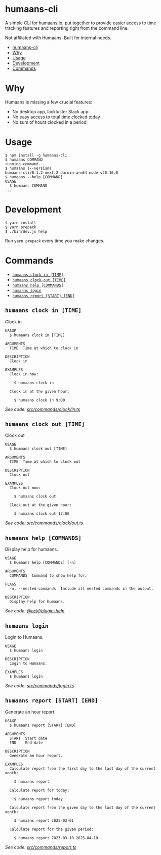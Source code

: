 # humaans-cli

A simple CLI for [humaans.io](https://humaans.io), put together to provide easier access to time tracking features and reporting right from the command line.

Not affiliated with Humaans. Built for internal needs.

<!-- toc -->
* [humaans-cli](#humaans-cli)
* [Why](#why)
* [Usage](#usage)
* [Development](#development)
* [Commands](#commands)
<!-- tocstop -->

# Why

Humaans is missing a few crucial features:

- No desktop app, lackluster Slack app
- No easy access to total time clocked today
- No sum of hours clocked in a period


# Usage

<!-- usage -->
```sh-session
$ npm install -g humaans-cli
$ humaans COMMAND
running command...
$ humaans (--version)
humaans-cli/0.1.2-next.2 darwin-arm64 node-v20.10.0
$ humaans --help [COMMAND]
USAGE
  $ humaans COMMAND
...
```
<!-- usagestop -->

# Development
```sh-session
$ yarn install
$ yarn prepack
$ ./bin/dev.js help 
```

Run `yarn prepack` every time you make changes.

# Commands

<!-- commands -->
* [`humaans clock in [TIME]`](#humaans-clock-in-time)
* [`humaans clock out [TIME]`](#humaans-clock-out-time)
* [`humaans help [COMMANDS]`](#humaans-help-commands)
* [`humaans login`](#humaans-login)
* [`humaans report [START] [END]`](#humaans-report-start-end)

## `humaans clock in [TIME]`

Clock in

```
USAGE
  $ humaans clock in [TIME]

ARGUMENTS
  TIME  Time at which to clock in

DESCRIPTION
  Clock in

EXAMPLES
  Clock in now:

    $ humaans clock in

  Clock in at the given hour:

    $ humaans clock in 9:00
```

_See code: [src/commands/clock/in.ts](https://github.com/zefj/humaans-cli/blob/v0.1.2-next.2/src/commands/clock/in.ts)_

## `humaans clock out [TIME]`

Clock out

```
USAGE
  $ humaans clock out [TIME]

ARGUMENTS
  TIME  Time at which to clock out

DESCRIPTION
  Clock out

EXAMPLES
  Clock out now:

    $ humaans clock out

  Clock out at the given hour:

    $ humaans clock out 17:00
```

_See code: [src/commands/clock/out.ts](https://github.com/zefj/humaans-cli/blob/v0.1.2-next.2/src/commands/clock/out.ts)_

## `humaans help [COMMANDS]`

Display help for humaans.

```
USAGE
  $ humaans help [COMMANDS] [-n]

ARGUMENTS
  COMMANDS  Command to show help for.

FLAGS
  -n, --nested-commands  Include all nested commands in the output.

DESCRIPTION
  Display help for humaans.
```

_See code: [@oclif/plugin-help](https://github.com/oclif/plugin-help/blob/v6.0.12/src/commands/help.ts)_

## `humaans login`

Login to Humaans.

```
USAGE
  $ humaans login

DESCRIPTION
  Login to Humaans.

EXAMPLES
  $ humaans login
```

_See code: [src/commands/login.ts](https://github.com/zefj/humaans-cli/blob/v0.1.2-next.2/src/commands/login.ts)_

## `humaans report [START] [END]`

Generate an hour report.

```
USAGE
  $ humaans report [START] [END]

ARGUMENTS
  START  Start date
  END    End date

DESCRIPTION
  Generate an hour report.

EXAMPLES
  Calculate report from the first day to the last day of the current month:

    $ humaans report

  Calculate report for today:

    $ humaans report today

  Calculate report from the given day to the last day of the current month:

    $ humaans report 2023-03-01

  Calculate report for the given period:

    $ humaans report 2023-03-10 2023-04-10
```

_See code: [src/commands/report.ts](https://github.com/zefj/humaans-cli/blob/v0.1.2-next.2/src/commands/report.ts)_
<!-- commandsstop -->
